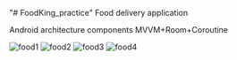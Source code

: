 "# FoodKing_practice" 
Food delivery application

Android architecture components MVVM+Room+Coroutine

![food1](https://user-images.githubusercontent.com/48098587/215229568-f370d271-f514-49b5-9f3e-f4c2fbcd27b9.png=250x250)
![food2](https://user-images.githubusercontent.com/48098587/215229571-0d5a00d0-7ff5-4452-b2b6-92c6090a953b.png=250x250)
![food3](https://user-images.githubusercontent.com/48098587/215229574-74a79b11-3688-4aa7-a3ea-990daf29567f.png=250x250)
![food4](https://user-images.githubusercontent.com/48098587/215229579-6581bac7-7808-4739-8d11-86088f07c3a3.png=250x250)
